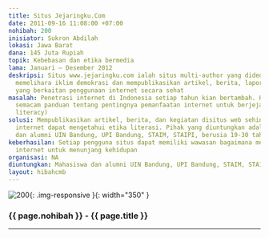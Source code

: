 ```yaml
---
title: Situs Jejaringku.Com
date: 2011-09-16 11:08:00 +07:00
nohibah: 200
inisiator: Sukron Abdilah
lokasi: Jawa Barat
dana: 145 Juta Rupiah
topik: Kebebasan dan etika bermedia
lama: Januari – Desember 2012
deskripsi: Situs www.jejaringku.com ialah situs multi-author yang didedikasikan untuk
  memelihara iklim demokrasi dan mempublikasikan artikel, berita, laporan, aktivitas
  yang berkaitan penggunaan internet secara sehat
masalah: Penetrasi internet di Indonesia setiap tahun kian bertambah. Hal ini memerlukan
  semacam panduan tentang pentingnya pemanfaatan internet untuk berjejaring (networking
  literacy)
solusi: Mempublikasikan artikel, berita, dan kegiatan disitus web sehingga pengguna
  internet dapat mengetahui etika literasi. Pihak yang diuntungkan adalah mahasiswa
  dan alumni UIN Bandung, UPI Bandung, STAIM, STAIPI, berusia 19-30 tahun
keberhasilan: Setiap pengguna situs dapat memiliki wawasan bagaimana memanfaatkan
  internet untuk menunjang kehidupan
organisasi: NA
diuntungkan: Mahasiswa dan alumni UIN Bandung, UPI Bandung, STAIM, STAIPI, berusia 19-30 tahun.
layout: hibahcmb
---
```


![200](/static/img/hibahcmb/200.png){: .img-responsive }{: width="350" }

### {{ page.nohibah }} - {{ page.title }}

---
